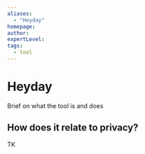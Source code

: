 ```yaml
---
aliases:
  - "Heyday"
homepage: 
author: 
expertLevel: 
tags:
  - tool
---
```

# Heyday

Brief on what the tool is and does 

## How does it relate to privacy?

TK 

